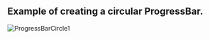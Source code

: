 ## Example of creating a circular ProgressBar. 

![ProgressBarCircle1](https://github.com/user-attachments/assets/58d396bf-9b92-4a10-bdd1-3458388eefe5)



